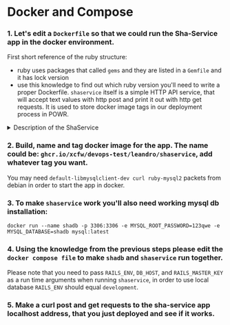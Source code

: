 # Docker and Compose

### 1. Let's edit a `Dockerfile` so that we could run the Sha-Service app in the docker environment.
First short reference of the ruby structure: 
- ruby uses packages that called `gems` and they are listed in a `Gemfile` and it has lock version
- use this knowledge to find out which ruby version you'll need to write a proper Dockerfile.
`shaservice` itself is a simple HTTP API service, that will accept text values with http post and print it out with http get requests. It is used to store docker image tags in our deployment process in POWR.

<details><summary>Description of the ShaService</summary>
<p>

#### Info about ShaService

This simple API service is used to store and review the history of the tags of the docker images in POWR. 
It saves **tag** string via **POST** request and returns it on demand via **GET**.

**Routes:**

 - *POST:* http(s)://(whatever_domain)/api/v1/**:repo**/**:branch**/**:source**
 - *GET:* http(s)://(whatever_domain)/api/v1/**:repo**/**:branch**/**:source**

**Examples:**

 - *POST:* `https://localhost:3000/api/v1/leandro/devops/submission:v1` . **note**: in **submission:v1** the **:** (colon symbol) which divides **source** and **tag** is neccessary, given that service can properly parse and save the **tag** related to **branch** and **source**.
 
 - *GET* `https://localhost:3000/api/v1/leandro/devops/submission`. **note:** on **GET** you just specify **branch** and **source**, if something is stored under that path, you will get the result, in this case the result will be **v1**.

</p>
</details>

### 2. Build, name and tag docker image for the app. The name could be: `ghcr.io/xcfw/devops-test/leandro/shaservice`, add whatever tag you want.
You may need `default-libmysqlclient-dev curl ruby-mysql2` packets from debian in order to start the app in docker.

### 3. To make `shaservice` work you'll also need working mysql db installation:

```shell
docker run --name shadb -p 3306:3306 -e MYSQL_ROOT_PASSWORD=123qwe -e MYSQL_DATABASE=shadb mysql:latest
```

### 4. Using the knowledge from the previous steps please edit the `docker compose file` to make `shadb` and `shaservice` run together. 
Please note that you need to pass `RAILS_ENV`, `DB_HOST`, and `RAILS_MASTER_KEY` as a run time arguments when running `shaservice`, in order to use local database `RAILS_ENV` should equal `development`.


### 5. Make a curl post and get requests to the sha-service app localhost address, that you just deployed and see if it works.
